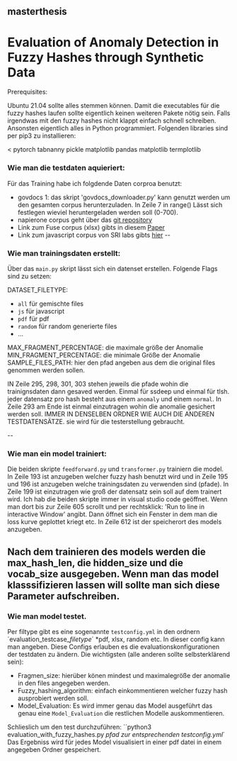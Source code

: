 ## masterthesis 

# Evaluation of Anomaly Detection in Fuzzy Hashes through Synthetic Data

Prerequisites:

Ubuntu 21.04 sollte alles stemmen können. Damit die executables für die fuzzy hashes laufen sollte eigentlich keinen weiteren Pakete nötig sein. Falls irgendwas mit den fuzzy hashes nicht klappt einfach schnell schreiben. Ansonsten eigentlich alles in Python programmiert. Folgenden libraries sind per pip3 zu installieren: 

<
pytorch
tabnanny
pickle 
matplotlib
pandas
matplotlib
termplotlib
>

### Wie man die testdaten aquieriert: 

Für das Training habe ich folgdende Daten corproa benutzt: 

- govdocs 1: das skript 'govdocs_downloader.py' kann genutzt werden um den gesamten corpus herunterzuladen. In Zeile 7 in range() Lässt sich festlegen wieviel heruntergeladen werden soll (0-700).
- napierone corpus geht über das [git repository](https://github.com/simonrdavies/NapierOne)
- Link zum Fuse corpus (xlsx) gibts in diesem [Paper](https://www.researchgate.net/publication/308861425_Fuse_A_Reproducible_Extendable_Internet-Scale_Corpus_of_Spreadsheets)
- Link zum javascript corpus von SRI labs gibts [hier](https://www.sri.inf.ethz.ch/js150)
--

### Wie man trainingsdaten erstellt: 

Über das `main.py` skript lässt sich ein datenset erstellen. Folgende Flags sind zu setzen: 

DATASET_FILETYPE: 
- `all` für gemischte files
- `js` für javascript
- `pdf`  für pdf
- `random` für random generierte files
- ...

MAX_FRAGMENT_PERCENTAGE: die maximale größe der Anomalie
MIN_FRAGMENT_PERCENTAGE: die minimale Größe der Anomalie
SAMPLE_FILES_PATH: hier den pfad angeben aus dem die original files genommen werden sollen.

IN Zeile 295, 298, 301, 303 stehen jeweils die pfade wohin die trainignsdaten dann gesaved werden. Einmal für ssdeep und einmal für tlsh. 
jeder datensatz pro hash besteht aus einem `anomaly` und einem `normal`. In Zeile 293 am Ende ist einmal einzutragen wohin die anomalie gesichert werden soll. 
IMMER IN DENSELBEN ORDNER WIE AUCH DIE ANDEREN TESTDATENSÄTZE. sie wird für die testerstellung gebraucht. 

--
### Wie man ein model trainiert: 

Die beiden skripte `feedforward.py`  und `transformer.py` trainiern die model. In Zeile 193 ist anzugeben welcher fuzzy hash benutzt wird und in Zeile 195 und 196 ist anzugeben welche trainingsdaten zu verwenden sind (pfade). In Zeile 199  ist einzutragen wie groß der datensatz sein soll auf dem trainert wird.
Ich hab die beiden skripte immer in visual studio code geöffnet. Wenn man dort bis zur Zeile 605 scrollt und per rechtsklick: 'Run to line in interactive Window' angibt. Dann öffnet sich ein Fenster in dem man die loss kurve geplottet kriegt etc. In Zeile 612 ist der speicherort des models anzugeben. 

Nach dem trainieren des models werden die max_hash_len, die hidden_size und die vocab_size ausgegeben. Wenn man das model klasssifizieren lassen will sollte man sich diese Parameter aufschreiben. 
--
### Wie man model testet.

Per filtype gibt es eine sogenannte `testconfig.yml` in den ordnern ´evaluation_testcase_*filetype*´ *pdf, xlsx, random etc. In dieser config kann man angeben. Diese Configs erlauben es die evaluationskonfigurationen der testdaten zu ändern. Die wichtigsten (alle anderen sollte selbsterklärend sein): 

- Fragmen_size: hierüber könen mindest und maximalegröße der anomalie in den files angegeben werden. 
- Fuzzy_hashing_algorithm: einfach einkommentieren welcher fuzzy hash ausprobiert werden soll. 
- Model_Evaluation: Es wird immer genau das Model ausgeführt das genau eine `Model_Evaluation` die restlichen Modelle auskommentieren. 

Schlieslich um den test durchzuführen: `´python3 evaluation_with_fuzzy_hashes.py *pfad zur entsprechenden testconfig.yml*´ 
Das Ergebniss wird für jedes Model visualisiert in einer pdf datei in einem angegeben Ordner gespeichert. 

